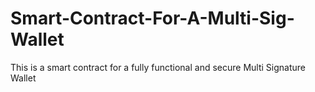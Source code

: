 # Smart-Contract-For-A-Multi-Sig-Wallet
This is a smart contract for a fully functional and secure Multi Signature Wallet
